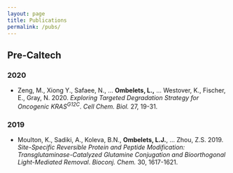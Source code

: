 ```yaml
---
layout: page
title: Publications
permalink: /pubs/
---
```


## Pre-Caltech
### 2020
* Zeng, M., Xiong Y., Safaee, N., ... **Ombelets, L.,** ... Westover, K., Fischer, E., Gray, N. 2020. *Exploring Targeted Degradation Strategy for Oncogenic KRAS<sup>G12C</sup>*. *Cell Chem. Biol.* 27, 19-31.

### 2019
* Moulton, K., Sadiki, A., Koleva, B.N., **Ombelets, L.J.**, ... Zhou, Z.S. 2019. *Site-Specific Reversible Protein and Peptide Modification: Transglutaminase-Catalyzed Glutamine Conjugation and Bioorthogonal Light-Mediated Removal*. *Bioconj. Chem.* 30, 1617-1621.
